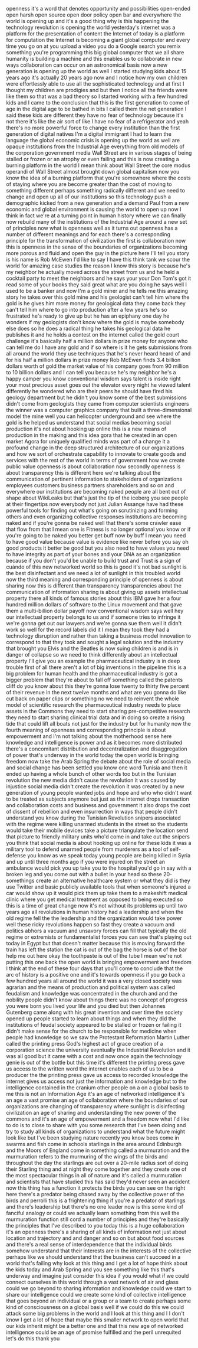 
openness it&#39;s a word that denotes
opportunity and possibilities open-ended
open harsh open source open door policy
open bar and everywhere the world is
opening up and it&#39;s a good thing why is
this happening the technology revolution
is opening the world
yesterday&#39;s internet was a platform for
the presentation of content the Internet
of today is a platform for computation
the Internet is becoming a giant global
computer and every time you go on at you
upload a video you do a Google search
you remix something you&#39;re programming
this big global computer that we all
share humanity is building a machine and
this enables us to collaborate in new
ways collaboration can occur on an
astronomical basis now a new generation
is opening up the world as well I
started studying kids about 15 years ago
it&#39;s actually 20 years ago now and I
notice how my own children were
effortlessly able to use all the
sophisticated technology and at first I
thought my children are prodigies and
but then I notice all the friends were
like them so that was a bad theory so I
started working with a few hundred kids
and I came to the conclusion that this
is the first generation to come of age
in the digital age to be bathed in bits
I called them the net generation I said
these kids are different they have no
fear of technology because it&#39;s not
there it&#39;s like the air sort of like I
have no fear of a refrigerator and yeah
there&#39;s no more powerful force to change
every institution than the first
generation of digital natives I&#39;m a
digital immigrant I had to learn the
language the global economic crisis is
opening up the world as well are opaque
institutions from the Industrial Age
everything from old models of the
corporation government media Wall Street
are in various stages of being stalled
or frozen or an atrophy or even failing
and this is now creating a burning
platform in the world I mean think about
Wall Street the core modus operandi of
Wall Street almost brought down global
capitalism now you know the idea of a
burning platform that you&#39;re somewhere
where the costs of staying where you are
become greater than the cost of moving
to something different perhaps something
radically different and we need to
change and open up all of our
institutions so this technology push a
demographic kicked from a new generation
and a demand Paul from a new economic
and global environment is causing the
world to open up now I think in fact
we&#39;re at a turning point in human
history where we can finally now rebuild
many of the institutions of the
Industrial Age around a new set of
principles now what is openness well as
it turns out openness has a number of
different meanings and for each there&#39;s
a corresponding principle for the
transformation of civilization the first
is collaboration now this is openness in
the sense of the boundaries of
organizations becoming more porous and
fluid and open the guy in the picture
here I&#39;ll tell you story is his name is
Rob McEwen I&#39;d like to say I have this
think tank we scour the world for
amazing case studies the reason I know
this story is because he&#39;s my neighbor
he actually moved across the street from
us and he held a cocktail party to meet
the neighbors and he says your your Don
Tom&#39;s got it read some of your books
they said great what are you doing he
says well I used to be a banker and now
I&#39;m a gold miner and he tells me this
amazing story he takes over this gold
mine and his geologist can&#39;t tell him
where the gold is he gives him more
money for geological data they come back
they can&#39;t tell him where to go into
production after a few years he&#39;s so
frustrated he&#39;s ready to give up but he
has an epiphany one day he wonders if my
geologists don&#39;t know where the gold is
maybe somebody else does so he does a
radical thing he takes his geological
data he publishes it and he holds a
contest on the internet called the gold
court challenge it&#39;s basically half a
million dollars in prize money for
anyone who can tell me do I have any
gold and if so where is it
he gets submissions from all around the
world they use techniques that he&#39;s
never heard heard of and for his half a
million dollars in prize money Rob
McEwen finds 3.4 billion dollars worth
of gold the market value of his company
goes from 90 million to 10 billion
dollars and I can tell you because he&#39;s
my neighbor
he&#39;s a happy camper you know
conventional wisdom says talent is
inside right your most precious asset
goes out the elevator every night he
viewed talent differently
he wondered who are their peers he
should have fired his geology department
but he didn&#39;t you know some of the best
submissions didn&#39;t come from geologists
they came from computer scientists
engineers the winner was a computer
graphics company that built a
three-dimensional model the mine well
you can helicopter underground and see
where the gold is he helped us
understand that social medias becoming
social production it&#39;s not about hooking
up online this is a new means of
production in the making and this idea
gora that he created in an open market
Agora for uniquely qualified minds was
part of a change it a profound change in
the deep structured architecture of our
organizations and how we sort of
orchestrate capability to innovate to
create goods and services
with the rest of the world in terms of
government how we create public value
openness is about collaboration now
secondly openness is about transparency
this is different here we&#39;re talking
about the communication of pertinent
information to stakeholders of
organizations employees customers
business partners shareholders and so on
and everywhere our institutions are
becoming naked people are all bent out
of shape about WikiLeaks but that&#39;s just
the tip of the iceberg you see people at
their fingertips now everybody not just
Julian Assange have had these powerful
tools for finding out what&#39;s going on
scrutinizing and forming others and even
organizing collective responses
institutions are becoming naked and if
you&#39;re gonna be naked well that there&#39;s
some crawler ease that flow from that I
mean one is Fitness is no longer
optional you know or if you&#39;re going to
be naked you better get buff now by buff
I mean you need to have good value
because value is evidence like never
before you say oh good products it
better be good but you also need to have
values you need to have integrity as
part of your bones and your DNA as an
organization because if you don&#39;t you&#39;d
be unable to build trust and Trust is a
sign of cuándo of this new networked
world so this is good it&#39;s not bad
sunlight is the best disinfectant and we
need a lot of sunlight in this troubled
world
now the third meaning and corresponding
principle of openness is about sharing
now this is different than transparency
transparencies about the communication
of information sharing is about giving
up assets intellectual property there
all kinds of famous stories about this
IBM gave her a four hundred million
dollars of software to the Linux
movement and that gave them a
multi-billion dollar payoff now
conventional wisdom says well hey our
intellectual property belongs to us and
if someone tries to infringe it we&#39;re
gonna get out our lawyers and we&#39;re
gonna sue them well it didn&#39;t work so
well for the record labels did it I mean
they took they had a technology
disruption and rather than taking a
business model innovation
to correspond to that they took and
sought a legal solution and the industry
that brought you Elvis and the Beatles
is now suing children is and is in
danger of collapse so we need to think
differently about an intellectual
property I&#39;ll give you an example the
pharmaceutical industry is in deep
trouble first of all there aren&#39;t a lot
of big inventions in the pipeline this
is a big problem for human health and
the pharmaceutical industry is got a
bigger problem that they&#39;re about to
fall off something called the patents
cliff do you know about this they&#39;re
gonna lose twenty to thirty five percent
of their revenue in the next twelve
months and what are you gonna do like
cut back on paper clips or something no
we need to reinvent the whole model of
scientific research the pharmaceutical
industry needs to place assets in the
Commons they need to start sharing
pre-competitive research they need to
start sharing clinical trial data and in
doing so create a rising tide that could
lift all boats not just for the industry
but for humanity now the fourth meaning
of openness and corresponding principle
is about empowerment and I&#39;m not talking
about the motherhood sense here
knowledge and intelligence is power and
as it becomes more distributed there&#39;s a
concomitant distribution and
decentralization and disaggregation of
power that&#39;s underway in the world today
the open world is bringing freedom now
take the Arab Spring the debate about
the role of social media and social
change has been settled you know one
word Tunisia and then it ended up having
a whole bunch of other words too but in
the Tunisian revolution the new media
didn&#39;t cause the revolution it was
caused by injustice social media didn&#39;t
create the revolution it was created by
a new generation of young people wanted
jobs and hope and who who didn&#39;t want to
be treated as subjects anymore but just
as the internet drops transaction and
collaboration costs and business
and government it also drops the cost of
dissent of rebellion and even
insurrection in ways that people didn&#39;t
understand you know during the Tunisian
Revolution snipers associated with the
regime were killing unarmed students in
the street so the students would take
their mobile devices
take a picture triangulate the location
send that picture to friendly military
units who&#39;d come in and take out the
snipers you think that social media is
about hooking up online for these kids
it was a military tool to defend unarmed
people from murderers as a tool of
self-defense you know as we speak today
young people are being killed in Syria
and up until three months ago if you
were injured on the street an ambulance
would pick you up take you to the
hospital you&#39;d go in say with a broken
leg and you come out with a bullet in
your head
so these 20-somethings create an
alternative healthcare system or what
they did is they use Twitter and basic
publicly available tools that when
someone&#39;s injured a car would show up it
would pick them up take them to a
makeshift medical clinic where you get
medical treatment as opposed to being
executed so this is a time of great
change now it&#39;s not without its problems
up until two years ago all revolutions
in human history had a leadership and
when the old regime fell the the
leadership and the organization would
take power well these ricky revolutions
happen so fast they create a vacuum and
politics abhors a vacuum and unsavory
forces can fill that typically the old
regime or extremists or fundamentalist
forces you can see that&#39;s playing out
today in Egypt but that doesn&#39;t matter
because this is moving forward the train
has left the station the cat is out of
the bag the horse is out of the bar help
me out here okay the toothpaste is out
of the tube I mean we&#39;re not putting
this one back the open world is bringing
empowerment and freedom I think at the
end of these four days that you&#39;ll come
to conclude that the arc of history is a
positive one and it&#39;s towards openness
if you go back a few hundred years
all around the world it was a very
closed society was agrarian and the
means of production and political system
was called feudalism and knowledge was
concentrated in the church and and the
nobility people didn&#39;t know about things
there was no concept of progress you
were born you lived your life and you
died but then Johannes Gutenberg came
along with his great invention and over
time the society opened up people
started to learn about things and when
they did the institutions of feudal
society appeared to be stalled or frozen
or failing it didn&#39;t make sense for the
church to be responsible for medicine
when people had knowledge so we saw the
Protestant Reformation Martin Luther
called the printing press God&#39;s highest
act of grace creation of a corporation
science the university eventually the
Industrial Revolution and it was all
good but it came with a cost and now
once again the technology genie is out
of the bottle but this time it&#39;s
different
the printing press gave us access to the
written word the internet enables each
of us to be a producer the the printing
press gave us access to recorded
knowledge the internet gives us access
not just the information and knowledge
but to the intelligence contained in the
cranium other people on a on a global
basis to me this is not an Information
Age it&#39;s an age of networked
intelligence it&#39;s an age a vast promise
an age of collaboration where the
boundaries of our organizations are
changing of transparency where sunlight
is disinfecting civilization an age of
sharing and understanding the new power
of the commons and it&#39;s an age of
empowerment and a freedom now what I&#39;d
like to do is to close to share with you
some research that I&#39;ve been doing and
try to study all kinds of organizations
to understand what the future might look
like
but I&#39;ve been studying nature recently
you know bees come in swarms and fish
come in schools starlings in the area
around Edinburgh and the Moors of
England come in something called a
murmuration and the murmuration refers
to the murmuring of the wings of the
birds and throughout the day the
starlings are out over a 20-mile radius
sort of doing their Starling thing and
at night they come together and they
create one of the most spectacular
things in all of nature and it&#39;s called
a murmuration and scientists that have
studied this has said they&#39;d never seen
an accident now this thing has a
function it protects the birds you can
see on the right here there&#39;s a predator
being chased away by the collective
power of the birds and perrolli this is
a frightening thing if you&#39;re a predator
of starlings
and there&#39;s leadership but there&#39;s no
one leader now is this some kind of
fanciful analogy or could we actually
learn something from this well the
murmuration function still cord a number
of principles and they&#39;re basically the
principles that I&#39;ve described to you
today this is a huge collaboration it&#39;s
an openness there&#39;s a sharing of all
kinds of information not just about
location and trajectory and and danger
and so on but about food sources and
there&#39;s a real sense of interdependence
that the individual birds somehow
understand that their interests are in
the interests of the collective perhaps
like we should understand that the
business can&#39;t succeed in a world that&#39;s
failing why look at this thing
and I get a lot of hope think about the
kids today and
Arab Spring and you see something like
this that&#39;s underway and imagine just
consider this idea if you would what if
we could connect ourselves in this world
through a vast network of air and glass
could we go beyond to sharing
information and knowledge could we start
to share our intelligence could we
create some kind of collective
intelligence that goes beyond an
individual or a group or a team to
create perhaps some kind of
consciousness on a global basis well if
we could do this we could attack some
big problems in the world and I look at
this thing and I I don&#39;t know I get a
lot of hope that maybe this smaller
network to open world that our kids
inherit might be a better one and that
this new age of networked intelligence
could be an age of promise fulfilled and
the peril unrequited let&#39;s do this thank
you
